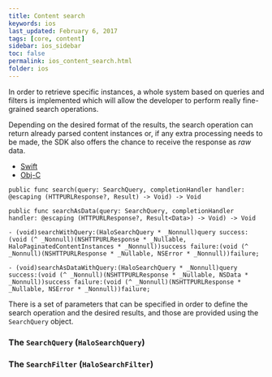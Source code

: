 ```yaml
---
title: Content search
keywords: ios
last_updated: February 6, 2017
tags: [core, content]
sidebar: ios_sidebar
toc: false
permalink: ios_content_search.html
folder: ios
---
```


In order to retrieve specific instances, a whole system based on queries and filters is implemented which will allow the developer to perform really fine-grained search operations.

Depending on the desired format of the results, the search operation can return already parsed content instances or, if any extra processing needs to be made, the SDK also offers the chance to receive the response as *raw* data.

<ul class="nav nav-tabs">
  <li role="presentation" class="active"><a href="#swift" data-toggle="tab">Swift</a></li>
  <li role="presentation"><a href="#objc" data-toggle="tab">Obj-C</a></li>
</ul>

<div class="tab-content">
  <div id="swift" class="tab-pane fade in active">
  	<pre><code class="swift">public func search(query: SearchQuery, completionHandler handler: @escaping (HTTPURLResponse?, Result<PaginatedContentInstances?>) -> Void) -> Void</code></pre>
    <pre><code class="swift">public func searchAsData(query: SearchQuery, completionHandler handler: @escaping (HTTPURLResponse?, Result&lt;Data&gt;) -> Void) -> Void</code></pre>
  </div>
  <div id="objc" class="tab-pane fade">
    <pre><code class="objective-c">- (void)searchWithQuery:(HaloSearchQuery * _Nonnull)query success:(void (^ _Nonnull)(NSHTTPURLResponse * _Nullable, HaloPaginatedContentInstances * _Nonnull))success failure:(void (^ _Nonnull)(NSHTTPURLResponse * _Nullable, NSError * _Nonnull))failure;</code></pre>
    <pre><code class="objective-c">- (void)searchAsDataWithQuery:(HaloSearchQuery * _Nonnull)query success:(void (^ _Nonnull)(NSHTTPURLResponse * _Nullable, NSData * _Nonnull))success failure:(void (^ _Nonnull)(NSHTTPURLResponse * _Nullable, NSError * _Nonnull))failure;
</code></pre>
  </div>
</div>

There is a set of parameters that can be specified in order to define the search operation and the desired results, and those are provided using the `SearchQuery` object.

### The `SearchQuery` (`HaloSearchQuery`)


### The `SearchFilter` (`HaloSearchFilter`)

